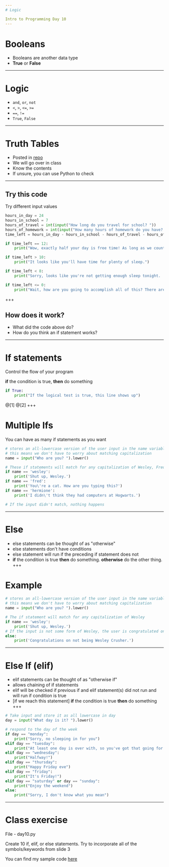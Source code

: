 ```yaml
---
# Logic

Intro to Programming Day 10
---
```

# Booleans

* Booleans are another data type
* **True** or **False**
---
# Logic

* ```and```, ```or```, ```not```
* ```<```, ```>```, ```<=```, ```>=```
* ```==```, ```!=```
* ```True```, ```False```
---
# Truth Tables

* Posted in [repo](https://github.com/UCMHS-Gerstein/IntroToProgramming17/blob/master/Day10/truthtables.md)
* We will go over in class
* Know the contents
* If unsure, you can use Python to check
---
## Try this code

Try different input values

```python
hours_in_day = 24
hours_in_school = 7
hours_of_travel = int(input("How long do you travel for school? "))
hours_of_homework = int(input("How many hours of homework do you have? "))
time_left = hours_in_day - hours_in_school - hours_of_travel - hours_of_homework

if time_left == 12:
    print("Wow, exactly half your day is free time! As long as we count sleep as free time.")

if time_left > 10:
    print("It looks like you'll have time for plenty of sleep.")

if time_left < 8:
    print("Sorry, looks like you're not getting enough sleep tonight. :(")

if time_left <= 0:
    print("Wait, how are you going to accomplish all of this? There aren't enough hours in the day!")
```
+++
## How does it work?

* What did the code above do?
* How do you think an if statement works?
---
# If statements

Control the flow of your program

**if** the condition is true, **then** do something

```python
if True:
    print("If the logical test is true, this line shows up")
```
@[1]
@[2]
+++
# Multiple Ifs

You can have as many if statements as you want

```python
# stores an all-lowercase version of the user input in the name variable
# this means we don't have to worry about matching capitalization
name = input("Who are you? ").lower()

# These if statements will match for any capitalization of Wesley, Fred, and Hermione
if name == 'wesley':
    print('Shut up, Wesley.')
if name == 'fred':
    print('You\'re a cat. How are you typing this?')
if name == 'hermione':
    print('I didn\'t think they had computers at Hogwarts.')

# If the input didn't match, nothing happens
```
---
# Else

* else statements can be thought of as "otherwise"
* else statements don't have conditions
* else statement will run if the preceding if statement does not
* **if** the condition is true **then** do something. **otherwise** do the other thing.
+++
# Example

```python
# stores an all-lowercase version of the user input in the name variable
# this means we don't have to worry about matching capitalization
name = input("Who are you? ").lower()

# The if statement will match for any capitalization of Wesley
if name == 'wesley':
    print('Shut up, Wesley.')
# If the input is not some form of Wesley, the user is congratulated on not being Wesley Crusher
else:
    print('Congratulations on not being Wesley Crusher.')
```
---
# Else If (elif)

* elif statements can be thought of as "otherwise if"
* allows chaining of if statements
* elif will be checked if previous if and elif statement(s) did not run and will run if condition is true
* [if we reach this statement] **if** the condition is true **then** do something
+++
```python
# Take input and store it as all lowercase in day
day = input("What day is it? ").lower()

# respond to the day of the week
if day == "monday":
    print("Sorry, no sleeping in for you")
elif day == "tuesday":
    print("At least one day is over with, so you've got that going for you")
elif day == "wednesday":
    print("Halfway!")
elif day == "thursday":
    print("Happy Friday eve")
elif day == "friday":
    print("It's Friday!")
elif day == "saturday" or day == "sunday":
    print("Enjoy the weekend")  
else:
    print("Sorry, I don't know what you mean")
```
---
# Class exercise

File - day10.py

Create 10 if, elif, or else statements. Try to incorporate all of the symbols/keywords from slide 3

You can find my sample code [here](https://github.com/UCMHS-Gerstein/IntroToProgramming17/blob/master/Day10/sample.py)
